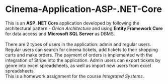 # Cinema-Application-ASP-.NET-Core
This is an <b>ASP .NET Core</b> application developed by following the architectural pattern - <i>Onion Architecture</i>
and using <b>Entity Framework Core</b> for data access and <b>Microsoft SQL Server</b> as DBMS. <br><br>
There are 2 types of users in the application: admin and regular users. Regular users can search for cinema tickets, add tickets to their shopping carts and make orders. 
The payment of orders is implemented with the integration of Stripe into the application. Admin users can export tickets by genre into excel spreadsheets, 
as well as import new users from excel spreadsheets. <br>
This is a homework assignment for the course <i>Integrated Systems</i>.
